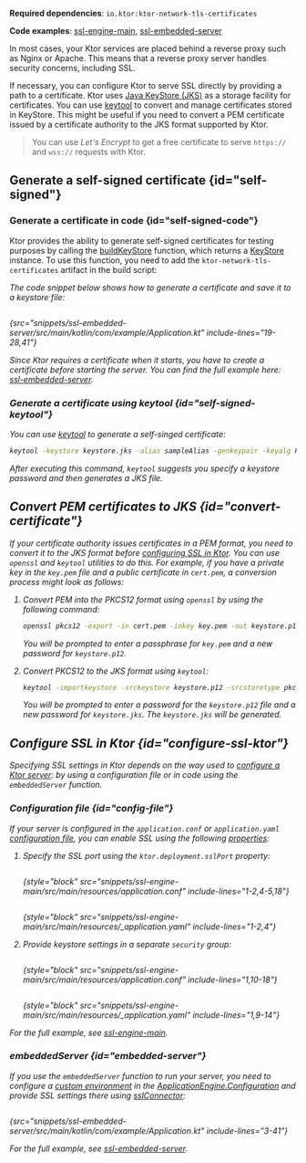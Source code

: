 [//]: # (title: SSL and certificates in Ktor Server)

<show-structure for="chapter" depth="2"/>
<primary-label ref="server-plugin"/>

<tldr>
<p>
<b>Required dependencies</b>: <code>io.ktor:ktor-network-tls-certificates</code>
</p>
<p>
<b>Code examples</b>: 
<a href="https://github.com/ktorio/ktor-documentation/tree/%ktor_version%/codeSnippets/snippets/ssl-engine-main">ssl-engine-main</a>, 
<a href="https://github.com/ktorio/ktor-documentation/tree/%ktor_version%/codeSnippets/snippets/ssl-embedded-server">ssl-embedded-server</a>
</p>
</tldr>

In most cases, your Ktor services are placed behind a reverse proxy such as Nginx or Apache.
This means that a reverse proxy server handles security concerns, including SSL.

If necessary, you can configure Ktor to serve SSL directly by providing a path to a certificate.
Ktor uses [Java KeyStore (JKS)](https://docs.oracle.com/javase/8/docs/api/java/security/KeyStore.html) as a storage
facility for certificates.
You can use [keytool](https://docs.oracle.com/javase/8/docs/technotes/tools/unix/keytool.html) to convert and manage
certificates stored in KeyStore.
This might be useful if you need to convert a PEM certificate issued by a certificate authority to the JKS format
supported by Ktor.

> You can use _Let's Encrypt_ to get a free certificate to serve `https://` and `wss://` requests with Ktor.

## Generate a self-signed certificate {id="self-signed"}

### Generate a certificate in code {id="self-signed-code"}

Ktor provides the ability to generate self-signed certificates for testing purposes by calling
the [buildKeyStore](https://api.ktor.io/ktor-network-tls-certificates/io.ktor.network.tls.certificates/build-key-store.html)
function, which returns
a [KeyStore](https://docs.oracle.com/en/java/javase/17/docs/api/java.base/java/security/KeyStore.html) instance.
To use this function, you need to add the `ktor-network-tls-certificates` artifact in the build script:

<var name="artifact_name" value="ktor-network-tls-certificates"/>
<include from="lib.topic" element-id="add_ktor_artifact"/>

The code snippet below shows how to generate a certificate and save it to a keystore file:

```kotlin
```

{src="snippets/ssl-embedded-server/src/main/kotlin/com/example/Application.kt" include-lines="19-28,41"}

Since Ktor requires a certificate when it starts, you have to create a certificate before starting the server.
You can find the full example
here: [ssl-embedded-server](https://github.com/ktorio/ktor-documentation/tree/%ktor_version%/codeSnippets/snippets/ssl-embedded-server).

### Generate a certificate using keytool {id="self-signed-keytool"}

You can use [keytool](https://docs.oracle.com/javase/8/docs/technotes/tools/unix/keytool.html) to generate a self-singed
certificate:

```Bash
keytool -keystore keystore.jks -alias sampleAlias -genkeypair -keyalg RSA -keysize 4096 -validity 3 -dname 'CN=localhost, OU=ktor, O=ktor, L=Unspecified, ST=Unspecified, C=US'
```

After executing this command, `keytool` suggests you specify a keystore password and then generates a JKS file.

## Convert PEM certificates to JKS {id="convert-certificate"}

If your certificate authority issues certificates in a PEM format, you need to convert it to the JKS format
before [configuring SSL in Ktor](#configure-ssl-ktor).
You can use `openssl` and `keytool` utilities to do this.
For example, if you have a private key in the `key.pem` file and a public certificate in `cert.pem`, a conversion
process might look as follows:

1. Convert PEM into the PKCS12 format using `openssl` by using the following command:
   ```Bash
   openssl pkcs12 -export -in cert.pem -inkey key.pem -out keystore.p12 -name "sampleAlias"
   ```
   You will be prompted to enter a passphrase for `key.pem` and a new password for `keystore.p12`.

2. Convert PKCS12 to the JKS format using `keytool`:
   ```Bash
   keytool -importkeystore -srckeystore keystore.p12 -srcstoretype pkcs12 -destkeystore keystore.jks
   ```
   You will be prompted to enter a password for the `keystore.p12` file and a new password for `keystore.jks`.
   The `keystore.jks` will be generated.

## Configure SSL in Ktor {id="configure-ssl-ktor"}

Specifying SSL settings in Ktor depends on the way used to [configure a Ktor server](server-create-and-configure.topic):
by using a configuration file or in code using the `embeddedServer` function.

### Configuration file {id="config-file"}

If your server is configured in the `application.conf`
or `application.yaml` [configuration file](server-configuration-file.topic), you can enable SSL using the
following [properties](server-configuration-file.topic#predefined-properties):

1. Specify the SSL port using the `ktor.deployment.sslPort` property:

   <tabs group="config">
   <tab title="application.conf" group-key="hocon">

   ```shell
   ```
   {style="block" src="snippets/ssl-engine-main/src/main/resources/application.conf" include-lines="1-2,4-5,18"}

   </tab>
   <tab title="application.yaml" group-key="yaml">

   ```yaml
   ```
   {style="block" src="snippets/ssl-engine-main/src/main/resources/_application.yaml" include-lines="1-2,4"}

   </tab>
   </tabs>

2. Provide keystore settings in a separate `security` group:

   <tabs group="config">
   <tab title="application.conf" group-key="hocon">

   ```shell
   ```
   {style="block" src="snippets/ssl-engine-main/src/main/resources/application.conf" include-lines="1,10-18"}

   </tab>
   <tab title="application.yaml" group-key="yaml">

   ```yaml
   ```
   {style="block" src="snippets/ssl-engine-main/src/main/resources/_application.yaml" include-lines="1,9-14"}

   </tab>
   </tabs>

For the full example,
see [ssl-engine-main](https://github.com/ktorio/ktor-documentation/tree/%ktor_version%/codeSnippets/snippets/ssl-engine-main).

### embeddedServer {id="embedded-server"}

If you use the `embeddedServer` function to run your server, you need to configure
a [custom environment](server-configuration-code.topic#embedded-custom) in
the [ApplicationEngine.Configuration](https://api.ktor.io/ktor-server-core/io.ktor.server.engine/-application-engine/-configuration/index.html)
and provide
SSL settings there
using [sslConnector](https://api.ktor.io/ktor-server-core/io.ktor.server.engine/ssl-connector.html):

```kotlin
```

{src="snippets/ssl-embedded-server/src/main/kotlin/com/example/Application.kt" include-lines="3-41"}

For the full example,
see [ssl-embedded-server](https://github.com/ktorio/ktor-documentation/tree/%ktor_version%/codeSnippets/snippets/ssl-embedded-server).
